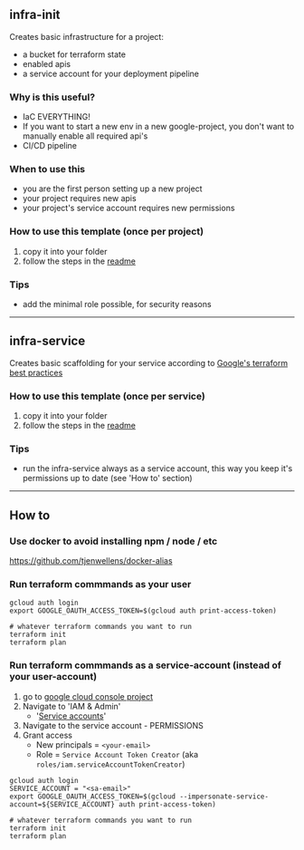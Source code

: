 ## infra-init

Creates basic infrastructure for a project:

- a bucket for terraform state
- enabled apis
- a service account for your deployment pipeline

### Why is this useful?

- IaC EVERYTHING!
- If you want to start a new env in a new google-project, you don't want to manually enable all required api's
- CI/CD pipeline

### When to use this

- you are the first person setting up a new project
- your project requires new apis
- your project's service account requires new permissions

### How to use this template (once per project)

1. copy it into your folder
2. follow the steps in the [readme](./infra-init/readme.md)

### Tips

- add the minimal role possible, for security reasons

---

## infra-service

Creates basic scaffolding for your service according
to [Google's terraform best practices](https://cloud.google.com/docs/terraform/best-practices-for-terraform#subdirectories)

### How to use this template (once per service)

1. copy it into your folder
2. follow the steps in the [readme](./infra-service/readme.md)

### Tips
- run the infra-service always as a service account, this way you keep it's permissions up to date (see 'How to' section)

---

## How to

### Use docker to avoid installing npm / node / etc

https://github.com/tjenwellens/docker-alias

### Run terraform commmands as your user

```shell
gcloud auth login
export GOOGLE_OAUTH_ACCESS_TOKEN=$(gcloud auth print-access-token)

# whatever terraform commands you want to run
terraform init
terraform plan
```

### Run terraform commmands as a service-account (instead of your user-account)

1. go
   to [google cloud console project](https://console.cloud.google.com/home/dashboard?project=data-driven-devices-6176)
2. Navigate to 'IAM & Admin'
    - '[Service accounts](https://console.cloud.google.com/iam-admin/serviceaccounts?project=data-driven-devices-6176)'
3. Navigate to the service account - PERMISSIONS
4. Grant access
    - New principals = `<your-email>`
    - Role = `Service Account Token Creator` (aka `roles/iam.serviceAccountTokenCreator`)

```shell
gcloud auth login
SERVICE_ACCOUNT = "<sa-email>"
export GOOGLE_OAUTH_ACCESS_TOKEN=$(gcloud --impersonate-service-account=${SERVICE_ACCOUNT} auth print-access-token)

# whatever terraform commands you want to run
terraform init
terraform plan
```

